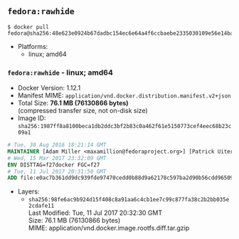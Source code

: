 ## `fedora:rawhide`

```console
$ docker pull fedora@sha256:48e623e0924b67dadbc154ec6e64a4f6ccbaebe2335030109e56e14bac7ec624
```

-	Platforms:
	-	linux; amd64

### `fedora:rawhide` - linux; amd64

-	Docker Version: 1.12.1
-	Manifest MIME: `application/vnd.docker.distribution.manifest.v2+json`
-	Total Size: **76.1 MB (76130866 bytes)**  
	(compressed transfer size, not on-disk size)
-	Image ID: `sha256:1987ff8a8100beca1db2ddc3bf2b83c0a462f61e5150773cef4eec68b23c09a1`

```dockerfile
# Tue, 30 Aug 2016 18:21:14 GMT
MAINTAINER [Adam Miller <maxamillion@fedoraproject.org>] [Patrick Uiterwijk <patrick@puiterwijk.org>]
# Wed, 15 Mar 2017 23:32:09 GMT
ENV DISTTAG=f27docker FGC=f27
# Tue, 11 Jul 2017 20:31:50 GMT
ADD file:e0ac7b361dd9dc939fde97470cedd0b88d9a62178c597ba2d90b56cdd965093f in / 
```

-	Layers:
	-	`sha256:98fe6ac9b924d15f408c8a91aa6c4cb1ee7c99c877fa38c2b2bb035e2cdafe11`  
		Last Modified: Tue, 11 Jul 2017 20:32:30 GMT  
		Size: 76.1 MB (76130866 bytes)  
		MIME: application/vnd.docker.image.rootfs.diff.tar.gzip
